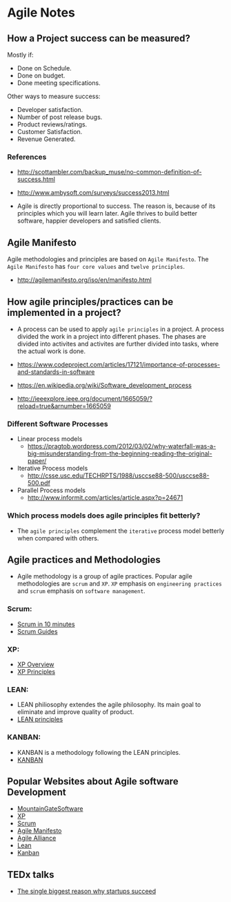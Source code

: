 # Agile Notes

## How a Project success can be measured?

Mostly if:

* Done on Schedule.
* Done on budget.
* Done meeting specifications.

Other ways to measure success:

* Developer satisfaction.
* Number of post release bugs.
* Product reviews/ratings.
* Customer Satisfaction.
* Revenue Generated.

### References
* http://scottambler.com/backup_muse/no-common-definition-of-success.html
* http://www.ambysoft.com/surveys/success2013.html

* Agile is directly proportional to success. The reason is, because of its principles which you will learn later. Agile thrives to build better software, happier developers and satisfied clients.

## Agile Manifesto

Agile methodologies and principles are based on `Agile Manifesto`. The `Agile Manifesto` has `four core values` and `twelve principles`.

* http://agilemanifesto.org/iso/en/manifesto.html

## How agile principles/practices can be implemented in a project?

* A process can be used to apply `agile principles` in a project. A process divided the work in a project into different phases. The phases are divided into activites and activites are further divided into tasks, where the actual work is done.

* https://www.codeproject.com/articles/17121/importance-of-processes-and-standards-in-software
* https://en.wikipedia.org/wiki/Software_development_process
* http://ieeexplore.ieee.org/document/1665059/?reload=true&arnumber=1665059

### Different Software Processes

* Linear process models
    * https://pragtob.wordpress.com/2012/03/02/why-waterfall-was-a-big-misunderstanding-from-the-beginning-reading-the-original-paper/
* Iterative Process models
    * http://csse.usc.edu/TECHRPTS/1988/usccse88-500/usccse88-500.pdf
* Parallel Process models
    * http://www.informit.com/articles/article.aspx?p=24671

### Which process models does agile principles fit betterly?

* The `agile principles` complement the `iterative` process model betterly when compared with others.

## Agile practices and Methodologies

* Agile methodology is a group of agile practices. Popular agile methodologies are `scrum` and `XP`. `XP` emphasis on `engineering practices` and `scrum` emphasis on `software management`.

### Scrum:

* [Scrum in 10 minutes](https://www.youtube.com/watch?v=XU0llRltyFM)
* [Scrum Guides](http://www.scrumguides.org/)

### XP:

* [XP Overview](http://www.extremeprogramming.org/)
* [XP Principles](http://www.extremeprogramming.org/rules.html)

### LEAN:

* LEAN philiosophy extendes the agile philosophy. Its main goal to eliminate and improve quality of product.
* [LEAN principles](http://www.poppendieck.com/)

### KANBAN:

* KANBAN is a methodology following the LEAN principles.
* [KANBAN](https://www.atlassian.com/agile/kanban)

## Popular Websites about Agile software Development

* [MountainGateSoftware](https://www.mountaingoatsoftware.com/books)
* [XP](http://www.extremeprogramming.org/)
* [Scrum](http://www.scrumguides.org/)
* [Agile Manifesto](http://agilemanifesto.org/iso/en/manifesto.html)
* [Agile Alliance](https://www.agilealliance.org/)
* [Lean](http://www.poppendieck.com/)
* [Kanban](http://kanbanblog.com/explained/)

## TEDx talks

* [The single biggest reason why startups succeed](https://www.ted.com/talks/bill_gross_the_single_biggest_reason_why_startups_succeed)